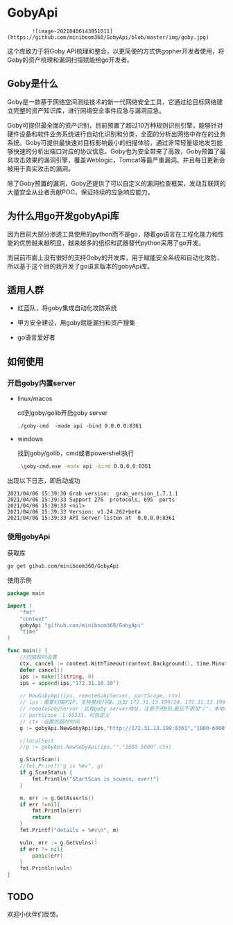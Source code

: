 # GobyApi

			![image-20210406143851011](https://github.com/miniboom360/GobyApi/blob/master/img/goby.jpg)

这个库致力于将Goby API梳理和整合，以更简便的方式供gopher开发者使用，将Goby的资产梳理和漏洞扫描赋能给go开发者。



## Goby是什么

Goby是一款基于网络空间测绘技术的新一代网络安全工具，它通过给目标网络建立完整的资产知识库，进行网络安全事件应急与漏洞应急。

Goby可提供最全面的资产识别，目前预置了超过10万种规则识别引擎，能够针对硬件设备和软件业务系统进行自动化识别和分类，全面的分析出网络中存在的业务系统。Goby可提供最快速对目标影响最小的扫描体验，通过非常轻量级地发包能够快速的分析出端口对应的协议信息。Goby也为安全带来了高效，Goby预置了最具攻击效果的漏洞引擎，覆盖Weblogic，Tomcat等最严重漏洞。并且每日更新会被用于真实攻击的漏洞。

除了Goby预置的漏洞，Goby还提供了可以自定义的漏洞检查框架，发动互联网的大量安全从业者贡献POC，保证持续的应急响应能力。



## 为什么用go开发gobyApi库

因为目前大部分渗透工具使用的python而不是go，随着go语言在工程化能力和性能的优势越来越明显，越来越多的组织和武器替代python采用了go开发。

而目前市面上没有很好的支持Goby的开发库，用于赋能安全系统和自动化攻防，所以基于这个目的我开发了go语言版本的gobyApi库。



## 适用人群

+ 红蓝队，将goby集成自动化攻防系统

+ 甲方安全建设，用goby赋能漏扫和资产搜集
+ go语言爱好者

## 如何使用

### 开启goby内置server

+ linux/macos

  cd到goby/golib开启goby server

  ```
  ./goby-cmd  -mode api -bind 0.0.0.0:8361
  ```

  

+ windows

  找到goby/golib，cmd或者powershell执行

  ```bash
  .\goby-cmd.exe -mode api -bind 0.0.0.0:8361
  ```

出现以下日志，即启动成功

```
2021/04/06 15:39:30 Grab version:  grab_version_1.7.1.1
2021/04/06 15:39:33 Support 276  protocols, 695  ports
2021/04/06 15:39:33 <nil>
2021/04/06 15:39:33 Version: v1.24.262+beta
2021/04/06 15:39:33 API Server listen at  0.0.0.0:8361
```



### 使用gobyApi

获取库

```bash
go get gihub.com/miniboom360/GobyApi
```

使用示例

```go
package main

import (
	"fmt"
	"context"
	gobyApi "github.com/miniboom360/GobyApi"
	"time"
)

func main() {
    //扫描超时设置
	ctx, cancel := context.WithTimeout(context.Background(), time.Minute * 30)
	defer cancel()
	ips := make([]string, 0)
	ips = append(ips,"172.31.10.10")
    
    // NewGobyApi(ips, remoteGobyServer, portScope, ctx)
    // ips：需要扫描的IP，支持整段扫描，比如 172.31.13.199/24、172.31.13.199-255
    // remoteGobyServer：远程goby server地址，注意不用URL最后不用加"/"，本地填""
    // portScope：1-65535，可自定义
    // ctx：设置的超时时间
	g := gobyApi.NewGobyApi(ips,"http://172.31.13.199:8361","1000-6000",ctx)

	//localhost
	//g := gobyApi.NewGobyApi(ips,"","1000-5000",ctx)

	g.StartScan()
	//fmt.Printf("g is %#v", g)
	if g.ScanStatus {
		fmt.Println("StartScan is scuess, over!")
	}

	m, err := g.GetAsserts()
	if err !=nil{
		fmt.Println(err)
		return
	}
	fmt.Printf("details = %#v\n", m)

	vuln, err := g.GetVulns()
	if err != nil{
		panic(err)
	}
	fmt.Println(vuln)
}
```



## TODO

欢迎小伙伴们反馈。







